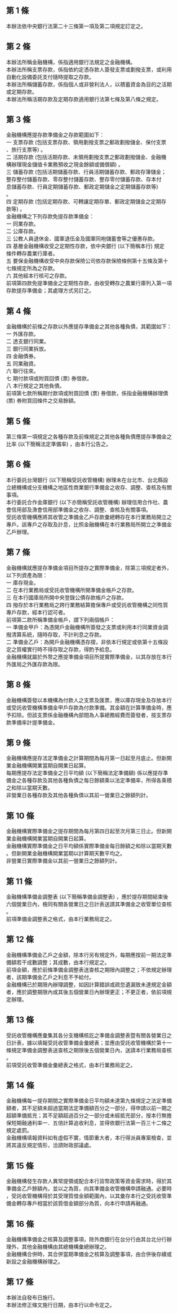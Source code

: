 第 1 條
-------
本辦法依中央銀行法第二十三條第一項及第二項規定訂定之。

第 2 條
-------
本辦法所稱金融機構，係指適用銀行法規定之金融機構。                
本辦法所稱支票存款，係指依約定憑存款人簽發支票或劃撥支票，或利用  
自動化設備委託支付隨時提取之存款。                                
本辦法所稱儲蓄存款，係指個人或非營利法人，以積蓄資金為目的之活期  
或定期存款。                                                      
本辦法所稱活期存款及定期存款適用銀行法第七條及第八條之規定。

第 3 條
-------
金融機構應提存款準備金之存款範圍如下：                            
一  支票存款 (包括支票存款、領用劃撥支票之郵政劃撥儲金、保付支票  
    、旅行支票等) 。                                              
二  活期存款 (包括活期存款、未領用劃撥支票之郵政劃撥儲金、金融機  
    構辦理現金儲值卡業務預收之現金餘額或備償額) 。                
三  儲蓄存款 (包括活期儲蓄存款、行員活期儲蓄存款、郵政存簿儲金；  
    整存整付儲蓄存款、零存整付儲蓄存款、整存零付儲蓄存款、存本付  
    息儲蓄存款、行員定期儲蓄存款、郵政定期儲金之定期儲蓄存款等)   
    。                                                            
四  定期存款 (包括定期存款、可轉讓定期存單、郵政定期儲金之定期存  
    款等) 。                                                      
金融機構之下列存款免提存款準備金：                                
一  同業存款。                                                    
二  公庫存款。                                                    
三  公教人員退休金、國軍退伍金及國軍同袍儲蓄會等之優惠存款。      
四  基層金融機構收受之定期性存款，依中央銀行 (以下簡稱本行) 規定  
    條件轉存農業行庫者。                                          
五  要保金融機構收受中央存款保險公司依存款保險條例第十五條及第十  
    七條規定所為之存款。                                          
六  其他經本行核可之存款。                                        
前項第四款免提準備金之定期性存款，由收受轉存之農業行庫列入第一項  
存款提存準備金；其處理方式另訂之。

第 4 條
-------
金融機構於前條之存款以外應提存準備金之其他各種負債，其範圍如下：  
一  外匯存款。  
二  透支銀行同業。  
三  銀行同業拆放。  
四  金融債券。  
五  同業融資。  
六  聯行往來。  
七  期付款項或附買回債 (票) 券借款。  
八  本行規定之其他負債。  
前項第七款所稱期付款項或附買回債 (票) 券借款，係指金融機構辦理債  
 (票) 券附買回條件之交易餘額。

第 5 條
-------
第三條第一項規定之各種存款及前條規定之其他各種負債應提存準備金之  
比率 (以下簡稱法定準備率) ，由本行公告之。

第 6 條
-------
本行委託台灣銀行 (以下簡稱受託收管機構) 辦理未在台北市、台北縣設  
立總機構或分支機構之地區性商業銀行準備金之收存、調整、查核及有關  
事項。                                                            
本行委託合作金庫銀行 (以下亦簡稱受託收管機構) 辦理信用合作社、農  
會信用部及漁會信用部準備金之收存、調整、查核及有關事項。          
受託收管機構應將其收管之準備金乙戶存款彙總轉存在本行業務局開立之  
專戶。該專戶之存取及計息，比照金融機構在本行業務局所開立之準備金  
乙戶辦理。

第 7 條
-------
金融機構就應提存準備金項目所提存之實際準備金，除第三項規定者外，  
以下列資產為限：  
一  庫存現金。  
二  在本行業務局或受託收管機構所開準備金帳戶之存款。  
三  在本行國庫局所開中央登錄公債存款帳戶之存款。  
四  撥存於本行業務局之跨行業務結算擔保專戶或受託收管機構之同性質  
    專戶存款，經本行認可者。  
前項第二款所稱準備金帳戶，謂下列兩個帳戶：  
一  準備金甲戶：為憑開戶金融機構所簽發之支票或利用本行同業資金調  
    撥清算系統，隨時存取，不計利息之存款。  
二  準備金乙戶：為開戶金融機構憑存摺，非依本行規定或依第十五條設  
    定之質權實行時不得存取之存款，得酌予給息。  
金融機構就屬於外幣之應提準備金項目所提實際準備金，以其存放在本行  
外匯局之外匯存款為限。

第 8 條
-------
金融機構簽發以本機構為付款人之支票及匯票，應以庫存現金及存放本行  
或受託收管機構準備金甲戶存款為付款準備。其金額在計算準備金時，應  
予扣除。但該支票係金融機構內部間為人事總務經費而簽發者，按支票存  
款準備率計提準備金。

第 9 條
-------
金融機構應提存法定準備金之計算期間為每月第一日起至月底止。但新開  
業金融機構開業當期自開業日起算。  
每期應提存法定準備金之日平均額 (以下簡稱法定準備額) 係以應提存準  
備金之各種存款及其他各種負債之每日餘額乘以法定準備率，所得各乘積  
之和除以當期天數。  
非營業日各種存款及其他各種負債以其前一營業日之餘額列計。

第 10 條
--------
金融機構實際準備金之提存期間為每月第四日起至次月第三日止。但新開  
業金融機構開業當期自開業日起算。  
金融機構實際準備金之日平均額係實際準備金每日餘額之和除以當期天數  
。但新開業金融機構開業當期以計算期天數平均之。  
非營業日實際準備金以其前一營業日之餘額列計。

第 11 條
--------
金融機構準備金調整表 (以下簡稱準備金調整表) ，應於提存期間結束後  
六個營業日內，檢同有關各營業日之日計表送請其準備金之收管單位查核  
。  
前項準備金調整表之格式，由本行業務局定之。

第 12 條
--------
金融機構準備金乙戶之金額，除本行另有規定外，每期應按前一期法定準  
備額若干成數調整；其成數，由本行規定之。  
前項金額，應於前條準備金調整表送查核之期限內調整之；不依規定辦理  
者，該期準備金乙戶之利息不予給付。  
金融機構已於期限內辦理調整，如因計算錯誤或疏忽遺漏致未達規定金額  
者，應於調整期限內或其後五個營業日內辦理更正；不更正者，依前項規  
定辦理。

第 13 條
--------
受託收管機構應彙集其各分支機構核訖之準備金調整表暨有關各營業日之  
日計表，據以填報受託收管準備金彙總表；並應由受託收管機構於第十一  
條規定準備金調整表送查核之期限後五個營業日內，送請本行業務局查核  
。  
前項受託收管準備金彙總表之格式，由本行業務局定之。

第 14 條
--------
金融機構每一提存期間之實際準備金日平均額未達第九條規定之法定準備  
額者，其不足額未超過當期法定準備額百分之一部分，得申請以前一期之  
超額準備抵充；其不足額超過百分之一部分或未經抵充部分，按本行無擔  
保短期融通利率一．五倍計算追收利息，並得依銀行法第一百三十二條之  
規定處罰。  
金融機構填報資料如有虛假不實，情節重大者，本行得派員專案檢查，並  
將其違反規定情形，洽請財政部議處。

第 15 條
--------
金融機構發生存款人異常提領或配合本行貨幣政策等資金需求時，得於其  
準備金乙戶餘額內，並以之為質，向其準備金收管機構申請融通。必要時  
，受託收管機構得於其受理質借金額範圍內，以其彙存本行之受託收管準  
備金轉存專戶相當於該質借金額部分為質，向本行申請再融通。

第 16 條
--------
金融機構準備金之核算及調整事項，除外商銀行在台分行由其台北分行辦  
理外，其他金融機構由其總機構彙總辦理之。  
金融機構合併時，其合併當期準備金之核算及調整事項，由合併後存續或  
新設之金融機構辦理之。

第 17 條
--------
本辦法自發布日施行。  
本辦法修正條文施行日期，由本行以命令定之。

